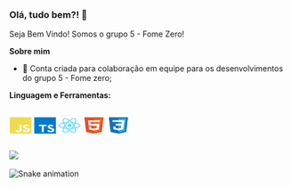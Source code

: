 <br />

### Olá, tudo bem?! 👋

Seja Bem Vindo! Somos o grupo 5 - Fome Zero!

**Sobre mim**

- 💼 Conta criada para colaboração em equipe para os desenvolvimentos do grupo 5 - Fome zero;

**Linguagem e Ferramentas:**  
<div style="display: inline_block"><br>
  <img align="center" alt="Grupo 5-Js" height="30" width="40" src="https://raw.githubusercontent.com/devicons/devicon/master/icons/javascript/javascript-plain.svg">
  <img align="center" alt="Grupo 5-Ts" height="30" width="40" src="https://raw.githubusercontent.com/devicons/devicon/master/icons/typescript/typescript-plain.svg">
  <img align="center" alt="Grupo 5-React" height="30" width="40" src="https://raw.githubusercontent.com/devicons/devicon/master/icons/react/react-original.svg">
  <img align="center" alt="Grupo 5-HTML" height="30" width="40" src="https://raw.githubusercontent.com/devicons/devicon/master/icons/html5/html5-original.svg">
  <img align="center" alt="Grupo 5-CSS" height="30" width="40" src="https://raw.githubusercontent.com/devicons/devicon/master/icons/css3/css3-original.svg">
</div>

  ##

  <div> 

  <a href = "mailto:ioasysgrupo5@gmail.com"><img src="https://img.shields.io/badge/-Gmail-%23333?style=for-the-badge&logo=gmail&logoColor=white" target="_blank"></a>
 
  ![Snake animation](https://github.com/iOasys-G5-Fome-Zero/iOasys-G5-Fome-Zero/blob/output/github-contribution-grid-snake.svg)
 
</div>
